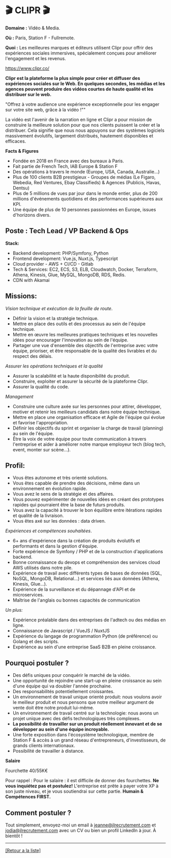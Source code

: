 # 🎬 CLIPR 🎬

**Domaine :** Vidéo & Media.

**Où :** Paris, Station F - Fullremote. 

**Quoi :** Les meilleures marques et éditeurs utilisent Clipr pour offrir des expériences sociales immersives, spécialement conçues pour améliorer l'engagement et les revenus.

https://www.clipr.co/

**Clipr est la plateforme la plus simple pour créer et diffuser des expériences sociales sur le Web. En quelques secondes, les médias et les agences peuvent produire des vidéos courtes de haute qualité et les distribuer sur le web.**

"Offrez à votre audience une expérience exceptionnelle pour les engager sur votre site web, grâce à la vidéo !""

La vidéo est l'avenir de la narration en ligne et Clipr a pour mission de construire la meilleure solution pour que nos clients puissent la créer et la distribuer. Cela signifie que nous nous appuyons sur des systèmes logiciels massivement évolutifs, largement distribués, hautement disponibles et efficaces.

**Facts & Figures**

* Fondée en 2018 en France avec des bureaux à Paris.
* Fait partie de French Tech, IAB Europe & Station F
* Des opérations à travers le monde (Europe, USA, Canada, Australie...)
* Plus de 100 clients B2B prestigieux - Groupes de médias (Le Figaro, Webedia, Red Ventures, Ebay Classifieds) & Agences (Publicis, Havas, Dentsu)
* Plus de 5 millions de vues par jour dans le monde entier, plus de 200 millions d'événements quotidiens et des performances supérieures aux KPI.
* Une équipe de plus de 10 personnes passionnées en Europe, issues d'horizons divers.

## Poste : Tech Lead / VP Backend & Ops

**Stack:**

* Backend development: PHP/Symfony, Python
* Frontend development: Vue.js, Nuxt.js, Typescript
* Cloud provider - AWS + CI/CD - Gitlab
* Tech & Services: EC2, ECS, S3, ELB, Cloudwatch, Docker, Terraform, Athena, Kinesis, Glue, MySQL, MongoDB, RDS, Redis.
* CDN with Akamai

## **Missions:**

*Vision technique et exécution de la feuille de route*.

* Définir la vision et la stratégie technique.
* Mettre en place des outils et des processus au sein de l'équipe technique.
* Mettre en œuvre les meilleures pratiques techniques et les nouvelles idées pour encourager l'innovation au sein de l'équipe.
* Partager une vue d'ensemble des objectifs de l'entreprise avec votre équipe, prioriser, et être responsable de la qualité des livrables et du respect des délais.

*Assurer les opérations techniques et la qualité*

* Assurer la scalabilité et la haute disponibilité du produit.
* Construire, exploiter et assurer la sécurité de la plateforme Clipr.
* Assurer la qualité du code.

*Management*

- Construire une culture axée sur les personnes pour attirer, développer, motiver et retenir les meilleurs candidats dans notre équipe technique.
- Mettre en place une organisation efficace et Agile de l'équipe qui évolue et favorise l'appropriation.
- Définir les objectifs du sprint et organiser la charge de travail (planning) au sein de l'équipe.
- Être la voix de votre équipe pour toute communication à travers l'entreprise et aider à améliorer notre marque employeur tech (blog tech, event, monter sur scène...).

## **Profil:**

* Vous êtes autonome et très orienté solutions.
* Vous êtes capable de prendre des décisions, même dans un environnement en évolution rapide.
* Vous avez le sens de la stratégie et des affaires.
* Vous pouvez expérimenter de nouvelles idées en créant des prototypes rapides qui pourraient être la base de futurs produits. 
* Vous avez la capacité à trouver le bon équilibre entre itérations rapides et qualité de la livraison.
* Vous êtes axé sur les données : data driven.

*Expériences et compétences souhaitées*.

* 6+ ans d'expérience dans la création de produits évolutifs et performants et dans la gestion d'équipe.
* Forte expérience de Symfony / PHP et de la construction d'applications backend.
* Bonne connaissance du devops et compréhension des services cloud AWS utilisés dans notre pile.
* Expérience de travail avec différents types de bases de données (SQL, NoSQL, MongoDB, Relational...) et services liés aux données (Athena, Kinesis, Glue...).
* Expérience de la surveillance et du dépannage d'API et de microservices.
* Maîtrise de l'anglais ou bonnes capacités de communication

*Un plus:*

- Expérience préalable dans des entreprises de l'adtech ou des médias en ligne.
- Connaissance de Javascript / VueJS / NuxtJS
- Expérience du langage de programmation Python (de préférence) ou Golang et des scripts.
- Expérience au sein d'une entreprise SaaS B2B en pleine croissance.

## **Pourquoi postuler ?**

* Des défis uniques pour conquérir le marché de la vidéo.
* Une opportunité de rejoindre une start-up en pleine croissance au sein d'une équipe qui va doubler l'année prochaine.
* Des responsabilités potentiellement croissantes.
* Un environnement de travail unique orienté produit: nous voulons avoir le meilleur produit et nous pensons que notre meilleur argument de vente doit être notre produit lui-même.
* Un environnement de travail centré sur la technologie: nous avons un projet unique avec des défis technologiques très complexes.
* **La possibilité de travailler sur un produit réellement innovant et de se développer au sein d'une équipe incroyable.**
* Une forte exposition dans l'écosystème technologique, membre de Station F & accès à un grand réseau d'entrepreneurs, d'investisseurs, de grands clients internationaux.
* Possibilité de travailler à distance.


**Salaire**

Fourchette 40/55K€

Pour rappel :  Pour le salaire : il est difficile de donner des fourchettes. **Ne vous inquiétez pas et postulez!** L'entreprise est prête à payer votre XP à son juste niveau, et je vous soutiendrai sur cette partie. **Humain & Compétences FIRST.**

## Comment postuler ?

Tout simplement, envoyez-moi un email à jeanne@jlrecrutement.com et jodia@jlrecrutement.com avec un CV ou bien un profil LinkedIn à jour. À bientôt ! 

----
<a href="https://github.com/jlondiche/job-board-php/blob/master/README.md">[Retour a la liste]</a>
